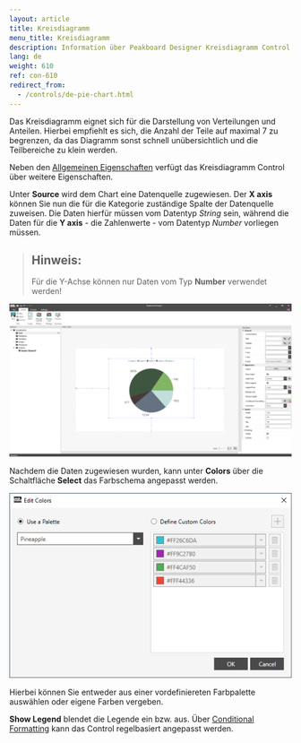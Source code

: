 ```yaml
---
layout: article
title: Kreisdiagramm
menu_title: Kreisdiagramm
description: Information über Peakboard Designer Kreisdiagramm Control.
lang: de
weight: 610
ref: con-610
redirect_from:
  - /controls/de-pie-chart.html
---
```

Das Kreisdiagramm eignet sich für die Darstellung von Verteilungen und Anteilen.
Hierbei empfiehlt es sich, die Anzahl der Teile auf maximal 7 zu begrenzen, da das Diagramm sonst schnell unübersichtlich und die Teilbereiche zu klein werden.

Neben den [Allgemeinen Eigenschaften](https://help.peakboard.com/controls/de-allgemeine-eigenschaften.html) verfügt das Kreisdiagramm Control über weitere Eigenschaften.

Unter **Source** wird dem Chart eine Datenquelle zugewiesen.
Der **X axis** können Sie nun die für die Kategorie zuständige Spalte der Datenquelle zuweisen.
Die Daten hierfür müssen vom Datentyp *String* sein, während die Daten für die **Y axis** - die Zahlenwerte - vom Datentyp *Number* vorliegen müssen.

> ## Hinweis:
>
> Für die Y-Achse können nur Daten vom Typ **Number** verwendet werden!

![Pie Chart](/assets/images/Controls/piechart/piechart01.png)

Nachdem die Daten zugewiesen wurden, kann unter **Colors** über die Schaltfläche **Select** das Farbschema angepasst werden.

![Pie Chart Color](/assets/images/Controls/piechart/piechart02.png)

Hierbei können Sie entweder aus einer vordefiniereten Farbpalette auswählen oder eigene Farben vergeben.

**Show Legend** blendet die Legende ein bzw. aus.
Über [Conditional Formatting](/controls/de-cf.html) kann das Control regelbasiert angepasst werden.
